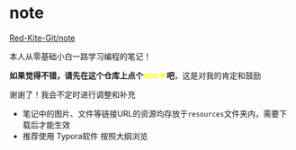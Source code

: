 # note

[Red-Kite-Git/note](https://github.com/Red-Kite-Git/note)

本人从零基础小白一路学习编程的笔记！

**如果觉得不错，请先在这个仓库上点个<span style=color:yellow>star★</span>吧**，这是对我的肯定和鼓励

谢谢了！我会不定时进行调整和补充



* 笔记中的图片、文件等链接URL的资源均存放于`resources`文件夹内，需要下载后才能生效
* 推荐使用 Typora软件 按照大纲浏览



